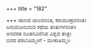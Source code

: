+++
title = "182"

+++
ಋಣದ ಜಾಲವನಂತ, ಕರುಮಚಕ್ರವನಂತ।  
ಜನುಮಜನುಮದ ಕಥೆಯ ತಂತುಗಳನಂತ॥  
ಅನವರತ ನೂತನವಿದೆನಿಪ ವಿಶ್ವದ ತಂತ್ರ।  
ಬಿನದ ಪರಬೊಮ್ಮಂಗೆ - ಮಂಕುತಿಮ್ಮ॥  
